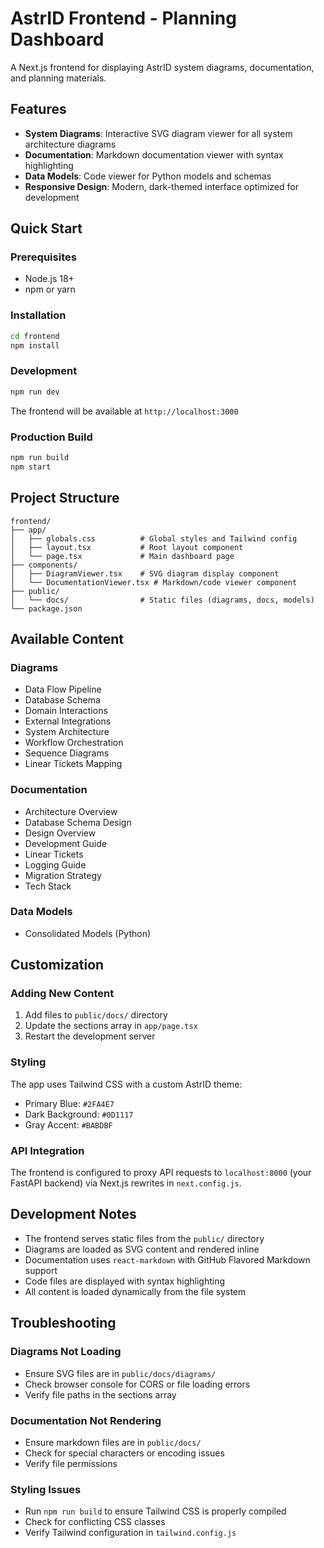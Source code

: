 # AstrID Frontend - Planning Dashboard

A Next.js frontend for displaying AstrID system diagrams, documentation, and planning materials.

## Features

- **System Diagrams**: Interactive SVG diagram viewer for all system architecture diagrams
- **Documentation**: Markdown documentation viewer with syntax highlighting
- **Data Models**: Code viewer for Python models and schemas
- **Responsive Design**: Modern, dark-themed interface optimized for development

## Quick Start

### Prerequisites

- Node.js 18+ 
- npm or yarn

### Installation

```bash
cd frontend
npm install
```

### Development

```bash
npm run dev
```

The frontend will be available at `http://localhost:3000`

### Production Build

```bash
npm run build
npm start
```

## Project Structure

```
frontend/
├── app/
│   ├── globals.css          # Global styles and Tailwind config
│   ├── layout.tsx           # Root layout component
│   └── page.tsx             # Main dashboard page
├── components/
│   ├── DiagramViewer.tsx    # SVG diagram display component
│   └── DocumentationViewer.tsx # Markdown/code viewer component
├── public/
│   └── docs/                # Static files (diagrams, docs, models)
└── package.json
```

## Available Content

### Diagrams
- Data Flow Pipeline
- Database Schema
- Domain Interactions
- External Integrations
- System Architecture
- Workflow Orchestration
- Sequence Diagrams
- Linear Tickets Mapping

### Documentation
- Architecture Overview
- Database Schema Design
- Design Overview
- Development Guide
- Linear Tickets
- Logging Guide
- Migration Strategy
- Tech Stack

### Data Models
- Consolidated Models (Python)

## Customization

### Adding New Content

1. Add files to `public/docs/` directory
2. Update the sections array in `app/page.tsx`
3. Restart the development server

### Styling

The app uses Tailwind CSS with a custom AstrID theme:
- Primary Blue: `#2FA4E7`
- Dark Background: `#0D1117`
- Gray Accent: `#BABDBF`

### API Integration

The frontend is configured to proxy API requests to `localhost:8000` (your FastAPI backend) via Next.js rewrites in `next.config.js`.

## Development Notes

- The frontend serves static files from the `public/` directory
- Diagrams are loaded as SVG content and rendered inline
- Documentation uses `react-markdown` with GitHub Flavored Markdown support
- Code files are displayed with syntax highlighting
- All content is loaded dynamically from the file system

## Troubleshooting

### Diagrams Not Loading
- Ensure SVG files are in `public/docs/diagrams/`
- Check browser console for CORS or file loading errors
- Verify file paths in the sections array

### Documentation Not Rendering
- Ensure markdown files are in `public/docs/`
- Check for special characters or encoding issues
- Verify file permissions

### Styling Issues
- Run `npm run build` to ensure Tailwind CSS is properly compiled
- Check for conflicting CSS classes
- Verify Tailwind configuration in `tailwind.config.js`
